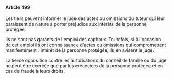 #### Article 499

Les tiers peuvent informer le juge des actes ou omissions du tuteur qui leur paraissent de nature à porter préjudice aux intérêts de la personne protégée.

Ils ne sont pas garants de l'emploi des capitaux. Toutefois, si à l'occasion de cet emploi ils ont connaissance d'actes ou omissions qui compromettent manifestement l'intérêt de la personne protégée, ils en avisent le juge.

La tierce opposition contre les autorisations du conseil de famille ou du juge ne peut être exercée que par les créanciers de la personne protégée et en cas de fraude à leurs droits.

